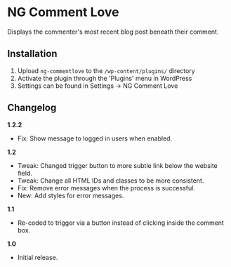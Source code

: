 # NG Comment Love

Displays the commenter's most recent blog post beneath their comment.

## Installation

1. Upload `ng-commentlove` to the `/wp-content/plugins/` directory
2. Activate the plugin through the 'Plugins' menu in WordPress
3. Settings can be found in Settings -> NG Comment Love

## Changelog

**1.2.2**
* Fix: Show message to logged in users when enabled.

**1.2**
* Tweak: Changed trigger button to more subtle link below the website field.
* Tweak: Change all HTML IDs and classes to be more consistent.
* Fix: Remove error messages when the process is successful.
* New: Add styles for error messages.

**1.1**
* Re-coded to trigger via a button instead of clicking inside the comment box.

**1.0**
* Initial release.